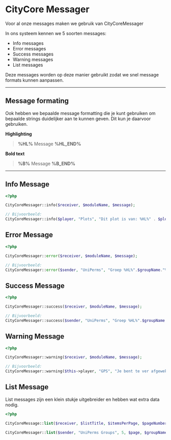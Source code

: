# CityCore Messager

Voor al onze messages maken we gebruik van CityCoreMessager

In ons systeem kennen we 5 soorten messages:
- Info messages
- Error messages
- Success messages
- Warning messages
- List messages

Deze messages worden op deze manier gebruikt zodat we snel message formats kunnen aanpassen.
<hr>

## Message formating
Ook hebben we bepaalde message formatting die je kunt gebruiken om bepaalde strings duidelijker aan te kunnen geven.
Dit kun je daarvoor gebruiken.

**Highlighting**
> **%HL%** Message **%HL_END%**

**Bold text**
> **%B%** Message **%B_END%**

<hr>

## Info Message
```php
<?php

CityCoreMessager::info($receiver, $moduleName, $message);

// Bijvoorbeeld:
CityCoreMessager::info($player, "Plots", "Dit plot is van: %HL%" . $plotOwnerName . "%HL_END%");
```

## Error Message
```php
<?php

CityCoreMessager::error($receiver, $moduleName, $message);

// Bijvoorbeeld:
CityCoreMessager::error($sender, "UniPerms", "Groep %HL%".$groupName."%HL_END% bestaat al.");
```

## Success Message
```php
<?php

CityCoreMessager::success($receiver, $moduleName, $message);

// Bijvoorbeeld:
CityCoreMessager::success($sender, "UniPerms", "Groep %HL%".$groupName."%HL_END% bestaat al.");
```

## Warning Message
```php
<?php

CityCoreMessager::warning($receiver, $moduleName, $message);

// Bijvoorbeeld:
CityCoreMessager::warning($this->player, "GPS", "Je bent te ver afgeweken van de berekende route, een nieuwe route wordt gezocht");
```

## List Message
List messages zijn een klein stukje uitgebreider en hebben wat extra data nodig.

```php
<?php

CityCoreMessage::list($receiver, $listTitle, $itemsPerPage, $pageNumber, $arrayList, $numeric)

CityCoreMessager::list($sender, "UniPerms Groups", 5, $page, $groupNames, false);
```
